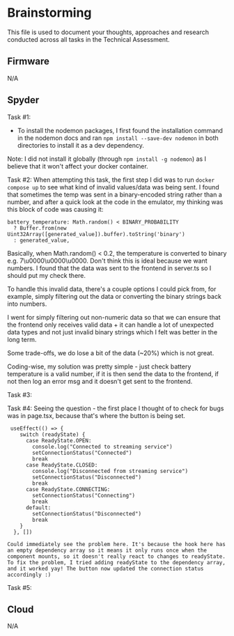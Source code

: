 # Brainstorming

This file is used to document your thoughts, approaches and research conducted across all tasks in the Technical Assessment.

## Firmware
N/A 

## Spyder
Task #1: 
- To install the nodemon packages, I first found the installation command in the nodemon docs and ran `npm install --save-dev nodemon` in both directories to install it as a dev dependency. 

Note: I did not install it globally (through `npm install -g nodemon`) as I believe that it won't affect your docker container. 

Task #2: 
When attempting this task, the first step I did was to run `docker compose up` to see what kind of invalid values/data was being sent. I found that sometimes the temp was sent in a binary-encoded string rather than a number, and after a quick look at the code in the emulator, my thinking was this block of code was causing it:

```
battery_temperature: Math.random() < BINARY_PROBABILITY 
  ? Buffer.from(new Uint32Array([generated_value]).buffer).toString('binary')
  : generated_value,
```

Basically, when Math.random() < 0.2, the temperature is converted to binary e.g. 7\u0000\u0000\u0000. Don't think this is ideal because we want numbers. I found that the data was sent to the frontend in server.ts so I should put my check there.

To handle this invalid data, there's a couple options I could pick from, for example, simply filtering out the data or converting the binary strings back into numbers.

I went for simply filtering out non-numeric data so that we can ensure that the frontend only receives valid data + it can handle a lot of unexpected data types and not just invalid binary strings which I felt was better in the long term. 

Some trade-offs, we do lose a bit of the data (~20%) which is not great. 

Coding-wise, my solution was pretty simple - just check battery temperature is a valid number, if it is then send the data to the frontend, if not then log an error msg and it doesn't get sent to the frontend.

Task #3:

Task #4:
Seeing the question - the first place I thought of to check for bugs was in page.tsx, because that's where the button is being set. 

```
 useEffect(() => {
    switch (readyState) {
      case ReadyState.OPEN:
        console.log("Connected to streaming service")
        setConnectionStatus("Connected")
        break
      case ReadyState.CLOSED:
        console.log("Disconnected from streaming service")
        setConnectionStatus("Disconnected")
        break
      case ReadyState.CONNECTING:
        setConnectionStatus("Connecting")
        break
      default:
        setConnectionStatus("Disconnected")
        break
    }
  }, [])

Could immediately see the problem here. It's because the hook here has an empty dependency array so it means it only runs once when the component mounts, so it doesn't really react to changes to readyState. To fix the problem, I tried adding readyState to the dependency array, and it worked yay! The button now updated the connection status accordingly :) 
```

Task #5: 

## Cloud
N/A